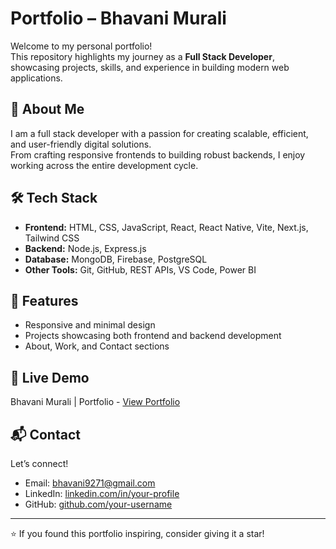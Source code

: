 # Portfolio – Bhavani Murali  

Welcome to my personal portfolio!  
This repository highlights my journey as a **Full Stack Developer**, showcasing projects, skills, and experience in building modern web applications.  

## 🚀 About Me  
I am a full stack developer with a passion for creating scalable, efficient, and user-friendly digital solutions.  
From crafting responsive frontends to building robust backends, I enjoy working across the entire development cycle.  

## 🛠️ Tech Stack  
- **Frontend:** HTML, CSS, JavaScript, React, React Native, Vite, Next.js, Tailwind CSS  
- **Backend:** Node.js, Express.js  
- **Database:** MongoDB, Firebase, PostgreSQL
- **Other Tools:** Git, GitHub, REST APIs, VS Code, Power BI

## 📂 Features  
- Responsive and minimal design  
- Projects showcasing both frontend and backend development  
- About, Work, and Contact sections  

## 🔗 Live Demo  
Bhavani Murali | Portfolio - [View Portfolio](https://portfolio-ten-jade-tfxtttsdqp.vercel.app)

## 📬 Contact  
Let’s connect!  
- Email: bhavani9271@gmail.com
- LinkedIn: [linkedin.com/in/your-profile](https://www.linkedin.com/in/bhavanimurali)
- GitHub: [github.com/your-username](https://github.com/bhavani-2710)

---
⭐ If you found this portfolio inspiring, consider giving it a star!
